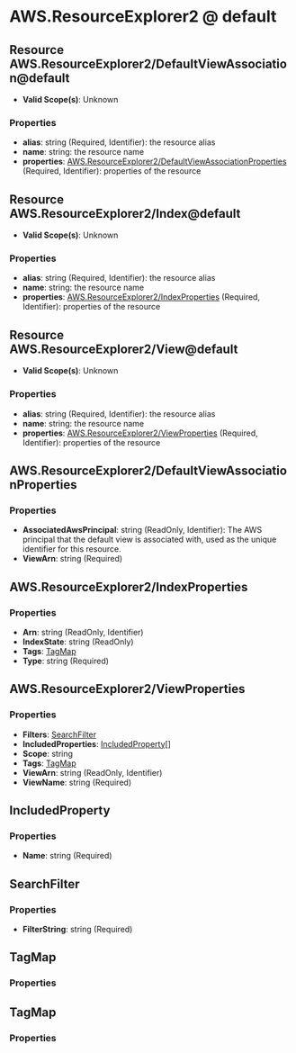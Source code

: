 # AWS.ResourceExplorer2 @ default

## Resource AWS.ResourceExplorer2/DefaultViewAssociation@default
* **Valid Scope(s)**: Unknown
### Properties
* **alias**: string (Required, Identifier): the resource alias
* **name**: string: the resource name
* **properties**: [AWS.ResourceExplorer2/DefaultViewAssociationProperties](#awsresourceexplorer2defaultviewassociationproperties) (Required, Identifier): properties of the resource

## Resource AWS.ResourceExplorer2/Index@default
* **Valid Scope(s)**: Unknown
### Properties
* **alias**: string (Required, Identifier): the resource alias
* **name**: string: the resource name
* **properties**: [AWS.ResourceExplorer2/IndexProperties](#awsresourceexplorer2indexproperties) (Required, Identifier): properties of the resource

## Resource AWS.ResourceExplorer2/View@default
* **Valid Scope(s)**: Unknown
### Properties
* **alias**: string (Required, Identifier): the resource alias
* **name**: string: the resource name
* **properties**: [AWS.ResourceExplorer2/ViewProperties](#awsresourceexplorer2viewproperties) (Required, Identifier): properties of the resource

## AWS.ResourceExplorer2/DefaultViewAssociationProperties
### Properties
* **AssociatedAwsPrincipal**: string (ReadOnly, Identifier): The AWS principal that the default view is associated with, used as the unique identifier for this resource.
* **ViewArn**: string (Required)

## AWS.ResourceExplorer2/IndexProperties
### Properties
* **Arn**: string (ReadOnly, Identifier)
* **IndexState**: string (ReadOnly)
* **Tags**: [TagMap](#tagmap)
* **Type**: string (Required)

## AWS.ResourceExplorer2/ViewProperties
### Properties
* **Filters**: [SearchFilter](#searchfilter)
* **IncludedProperties**: [IncludedProperty](#includedproperty)[]
* **Scope**: string
* **Tags**: [TagMap](#tagmap)
* **ViewArn**: string (ReadOnly, Identifier)
* **ViewName**: string (Required)

## IncludedProperty
### Properties
* **Name**: string (Required)

## SearchFilter
### Properties
* **FilterString**: string (Required)

## TagMap
### Properties

## TagMap
### Properties

